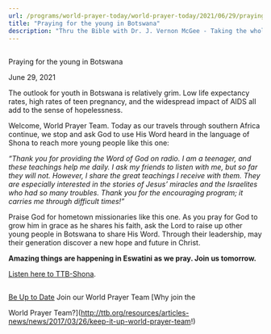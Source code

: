 ```yaml
---
url: /programs/world-prayer-today/world-prayer-today/2021/06/29/praying-for-the-young-in-botswana
title: "Praying for the young in Botswana"
description: "Thru the Bible with Dr. J. Vernon McGee - Taking the whole Word to the whole world"
---
```







## 
 Praying for the young in Botswana


June 29, 2021




The outlook for youth in Botswana is relatively grim. Low life expectancy rates, high rates of teen pregnancy, and the widespread impact of AIDS all add to the sense of hopelessness. 

Welcome, World Prayer Team. Today as our travels through southern Africa continue, we stop and ask God to use His Word heard in the language of Shona to reach more young people like this one:

*“Thank you for providing the Word of God on radio. I am a teenager, and these teachings help me daily. I ask my friends to listen with me, but so far they will not. However, l share the great teachings l receive with them. They are especially interested in the stories of Jesus’ miracles and the Israelites who had so many troubles. Thank you for the encouraging program; it carries me through difficult times!”*

Praise God for hometown missionaries like this one. As you pray for God to grow him in grace as he shares his faith, ask the Lord to raise up other young people in Botswana to share His Word. Through their leadership, may their generation discover a new hope and future in Christ.

**Amazing things are happening in Eswatini as we pray. Join us tomorrow.**

[Listen here to TTB-Shona](https://ttb.twr.org/home/day,0300/language,SNA).







## 




[Be Up to Date](http://feeds.feedburner.com/WorldPrayerToday "World Prayer Today RSS Feed")
Join our World Prayer Team
[Why join the  

World Prayer Team?](http://ttb.org/resources/articles-news/news/2017/03/26/keep-it-up-world-prayer-team!)




